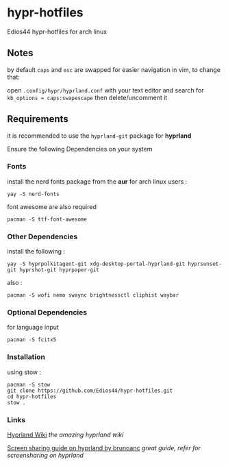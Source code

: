 # hypr-hotfiles

Edios44 hypr-hotfiles for arch linux

## Notes

by default `caps` and `esc` are swapped for easier navigation in vim, to change that:

open `.config/hypr/hyprland.conf` with your text editor and search for `kb_options = caps:swapescape` then delete/uncomment it

## Requirements

it is recommended to use the `hyprland-git` package for **hyprland**

Ensure the following  Dependencies on your system

### Fonts
install the nerd fonts package from the **aur** for arch linux users :

```
yay -S nerd-fonts
```
font awesome are also required 

```
pacman -S ttf-font-awesome
```
### Other Dependencies

install the following :

```
yay -S hyprpolkitagent-git xdg-desktop-portal-hyprland-git hyprsunset-git hyprshot-git hyprpaper-git
```

also :
```
pacman -S wofi nemo swaync brightnessctl cliphist waybar
```

### Optional Dependencies

for language input

```
pacman -S fcitx5
```

### Installation

using stow :

```
pacman -S stow
git clone https://github.com/Edios44/hypr-hotfiles.git
cd hypr-hotfiles
stow .
```

### Links

[Hyprland Wiki](https://wiki.hyprland.org/) *the amazing hyprland wiki*

[Screen sharing guide on hyprland by brunoanc](https://gist.github.com/brunoanc/2dea6ddf6974ba4e5d26c3139ffb7580) *great guide, refer for screensharing on hyprland*
